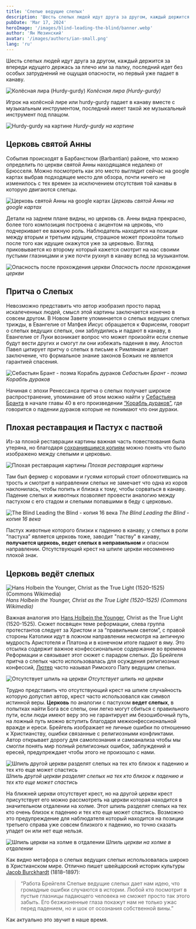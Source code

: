 ```yaml
---
title: 'Слепые ведущие слепых'
description: 'Шесть слепых людей идут друга за другом, каждый держится за впереди идущего держась за плечо или за палку, последний идет без особых затруднений не ощущая опасности, но первый уже падает в канаву.'
pubDate: 'Mar 17, 2024'
heroImage: '/images/blind-leading-the-blind/banner.webp'
author: 'Ян Мезинский'
avatar: '/images/authors/ian-small.png'
lang: 'ru'
---
```


Шесть слепых людей идут друга за другом, каждый держится за впереди идущего держась за плечо или за палку, последний идет без особых затруднений не ощущая опасности, но первый уже падает в канаву.

![Колёсная лира (Hurdy-gurdy)](/images/blind-leading-the-blind/hurdy-gurdy.webp)
*Колёсная лира (Hurdy-gurdy)*

Игрок на колёсной лире или hurdy-gurdy падает в канаву вместе с музыкальным инструментом, последний имеет такой же музыкальный инструмент под плащом.

![Hurdy-gurdy на картине](/images/blind-leading-the-blind/hurdy-painting.webp)
*Hurdy-gurdy на картине*

## Церковь святой Анны

События происходят в Барбанстком (Barbantian) районе, что можно определить по церкви святой Анны находящаяся недалеко от Брюсселя. Можно посмотреть как это место выглядит сейчас на google картах выбрав подходящее место для обзора, почти ничего не изменилось с тех времен за исключением отсутствия той канавы в которую двигаются слепцы.

![Церковь святой Анны на google картах](/images/blind-leading-the-blind/church.webp)
*Церковь святой Анны на google картах*

Детали на заднем плане видны, но церковь св. Анны видна прекрасно, более того композиция построена с акцентом на церковь, что подчеркивает ее важную роль. Наблюдатель находится на позиции между вторым и третьим идущим, страшное может произойти только после того как идущие окажутся уже за церковью. Взгляд приковывается ко второму который кажется смотрит на нас своими пустыми глазницами и уже почти рухнул в канаву вслед за музыкантом.

![Опасность после прохождения церкви](/images/blind-leading-the-blind/danger.webp)
*Опасность после прохождения церкви*

## Притча о Слепых

Невозможно представить что автор изобразил просто парад искалеченных людей, смысл этой картины заключается конечно в совсем другом. В Новом Завете упоминается о слепых ведущих слепых трижды, в Евангелие от Матфея Иисус обращается к Фарисеям, говорит о слепых ведущих слепых, они заблудились и падают в канаву, в Евангелие от Луки возникает вопрос что может произойти если слепые будут вести других и смогут ли они избежать падения в яму. Апостол Павел цитирует притчу о слепых в письме к Римлянам и делает заключение, что формальное знание законов Божьих не является гарантией спасения.

![Себастьян Брант - поэма Корабль дураков](/images/blind-leading-the-blind/brant.webp)
*Себастьян Брант - поэма Корабль дураков*

Начиная с эпохи Ренессанса притча о слепых получает широкое распространение, упоминание об этом можно найти у [Себастьяна Бранта](https://en.wikipedia.org/wiki/Sebastian_Brant "Себастьяна Бранта") в начале главы 40 в его произведении [“Корабль дураков”](https://en.wikipedia.org/wiki/Ship_of_Fools_(satire) "“Корабль дураков”"), где говорится о падении дураков которые не понимают что они дураки.

## Плохая реставрация и Пастух с паствой

Из-за плохой реставрации картины важная часть повествования была утеряна, но благодаря [сохранившимся копиям](https://www.artinsociety.com/perception-and-blindness-in-the-16th-century.html "сохранившимся копиям") можно понять что было изображено между слепыми и церковью.

![Плохая реставрация картины](/images/blind-leading-the-blind/poor-restoration.webp)
*Плохая реставрация картины*

Там был фермер с коровами и гусями который стоит облокотившись на трость и смотрит в направлении слепых не замечает что одна из коров наклонилась, чтобы попить и близка к тому, чтобы сорваться в канаву. Падение слепых и животных позволяет провести аналогию между пастухом с его стадом и слепыми попавшими в беду с церковью.

![The Blind Leading the Blind - копия 16 века](/images/blind-leading-the-blind/copy.webp)
*The Blind Leading the Blind - копия 16 века*

Пастух животные которого близки к падению в канаву, у слепых в роли “пастуха” является церковь тоже, заводит "паству" в канаву, **получается церковь, ведет слепых в неправильном** и опасном направлении. Отсутствующий крест на шпиле церкви несомненно плохой знак.

## Церковь ведёт слепых

![Hans Holbein the Younger, Christ as the True Light (1520–1525) (Commons Wikimedia)](/images/blind-leading-the-blind/light.webp)
*Hans Holbein the Younger, Christ as the True Light (1520–1525) (Commons Wikimedia)*

Важная аналогия это  [Hans Holbein the Younger](https://en.wikipedia.org/wiki/Hans_Holbein_the_Younger "Hans Holbein the Younger"), Christ as the True Light (1520-1525). Сюжет посвящен теме реформации, слева группа протестантов следует за Христом и за “правильным светом”, с правой стороны Католики идут в ложном направлении несмотря на античную мудрость Аристотеля и Платона и в конечном итоге падают в яму. Это отсылка содержит важное конфессиональное содержание во времена Реформации и связывает этот сюжет с парадом слепых. До Брейгеля притча о слепых часто использовалась для осуждения религиозных конфессий, [Лютер](https://ru.wikipedia.org/wiki/%D0%9B%D1%8E%D1%82%D0%B5%D1%80,_%D0%9C%D0%B0%D1%80%D1%82%D0%B8%D0%BD "Лютер") часто называл Римского Папу ведущим слепых.

![Отсутствует шпиль на церкви](/images/blind-leading-the-blind/steeple.webp)
*Отсутствует шпиль на церкви*

Трудно представить что отсутствующий крест на шпиле случайность которую допустил автор, крест часто использовался как символ истинной веры. **Церковь** по аналогии с пастухом **ведет слепых**, в попытках найти Бога все слепы, они легко могут сбиться с правильного пути, если люди имеют веру это не гарантирует им безошибочный путь, на ложный путь можно вступить благодаря межконфессиональной вражде и ереси. Брейгель изображает не личные ошибки по отношению к Христианству, ошибки связанные с религиозными конфликтами. Автор открывает дорогу для самопознания и самоанализа чтобы мы смогли понять мир полный религиозных ошибок, заблуждений и ересей, предупреждает чтобы этого не произошло с нами.

![Шпиль другой церкви разделят слепых на тех кто близок к падению и тех кто еще может спастись](/images/blind-leading-the-blind/another-steeple.webp)
*Шпиль другой церкви разделят слепых на тех кто близок к падению и тех кто еще может спастись*

На ближней церкви отсутствует крест, но на другой церкви крест присутствует его можно рассмотреть на церкви которая находится в значительном отдалении на холме. Этот шпиль разделят слепых на тех кто очень близок к падению и тех кто еще может спастись. Возможно это предупреждение для наблюдателя который находится на позиции третьего справа уже совсем близкого к падению, но точно сказать упадет он или нет еще нельзя.

![Шпиль церкви на холме в отдалении](/images/blind-leading-the-blind/small-steeple.webp)
*Шпиль церкви на холме в отдалении*

Как видно метафора о слепых ведущих слепых использовалась широко в Христианском мире. Отлично пишет швейцарский историк культуры [Jacob Burckhardt](https://ru.wikipedia.org/wiki/%D0%91%D1%83%D1%80%D0%BA%D1%85%D0%B0%D1%80%D0%B4%D1%82,_%D0%AF%D0%BA%D0%BE%D0%B1 "Jacob Burckhardt") (1818–1897):

> “Работа Брейгеля Слепые ведущие слепых дает нам идею, что громадные ошибки случаются в истории. Любой кто посмотрит в пустые глазницы падающего человека не сможет просто так этого забыть. Его безжизненные глаза покажут нам не только ужас перед падением, но и шок от осознания собственной вины.”

Как актуально это звучит в наше время.